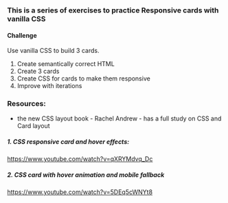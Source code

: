 ### This is a series of exercises to practice Responsive cards with vanilla CSS
#### Challenge
Use vanilla CSS to build 3 cards. 
1. Create semantically correct HTML
2. Create 3 cards
3. Create CSS for cards to make them responsive
4. Improve with iterations

### Resources:
- the new CSS layout book - Rachel Andrew - has a full study on CSS and Card layout


##### 1. CSS responsive card and hover effects:
https://www.youtube.com/watch?v=qXRYMdvq_Dc

##### 2. CSS card with hover animation and mobile fallback
https://www.youtube.com/watch?v=5DEq5cWNYt8